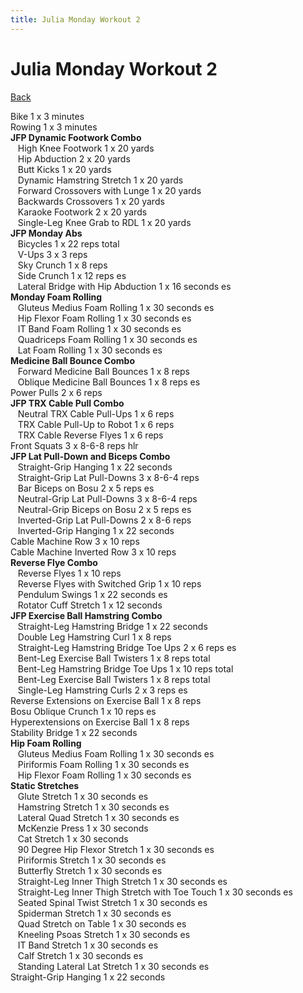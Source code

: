 ```yaml
---
title: Julia Monday Workout 2
---
```


# Julia Monday Workout 2

[Back](./index)

Bike 1 x 3 minutes<br>
Rowing 1 x 3 minutes<br>
**JFP Dynamic Footwork Combo**<br>
&nbsp;&nbsp;&nbsp;High Knee Footwork 1 x 20 yards<br>
&nbsp;&nbsp;&nbsp;Hip Abduction 2 x 20 yards<br>
&nbsp;&nbsp;&nbsp;Butt Kicks 1 x 20 yards<br>
&nbsp;&nbsp;&nbsp;Dynamic Hamstring Stretch 1 x 20 yards<br>
&nbsp;&nbsp;&nbsp;Forward Crossovers with Lunge 1 x 20 yards<br>
&nbsp;&nbsp;&nbsp;Backwards Crossovers 1 x 20 yards<br>
&nbsp;&nbsp;&nbsp;Karaoke Footwork 2 x 20 yards<br>
&nbsp;&nbsp;&nbsp;Single-Leg Knee Grab to RDL 1 x 20 yards<br>
**JFP Monday Abs**<br>
&nbsp;&nbsp;&nbsp;Bicycles 1 x 22 reps total<br>
&nbsp;&nbsp;&nbsp;V-Ups 3 x 3 reps<br>
&nbsp;&nbsp;&nbsp;Sky Crunch 1 x 8 reps<br>
&nbsp;&nbsp;&nbsp;Side Crunch 1 x 12 reps es<br>
&nbsp;&nbsp;&nbsp;Lateral Bridge with Hip Abduction 1 x 16 seconds es<br>
**Monday Foam Rolling**<br>
&nbsp;&nbsp;&nbsp;Gluteus Medius Foam Rolling 1 x 30 seconds es<br>
&nbsp;&nbsp;&nbsp;Hip Flexor Foam Rolling 1 x 30 seconds es<br>
&nbsp;&nbsp;&nbsp;IT Band Foam Rolling 1 x 30 seconds es<br>
&nbsp;&nbsp;&nbsp;Quadriceps Foam Rolling 1 x 30 seconds es<br>
&nbsp;&nbsp;&nbsp;Lat Foam Rolling 1 x 30 seconds es<br>
**Medicine Ball Bounce Combo**<br>
&nbsp;&nbsp;&nbsp;Forward Medicine Ball Bounces 1 x 8 reps<br>
&nbsp;&nbsp;&nbsp;Oblique Medicine Ball Bounces 1 x 8  reps es<br>
Power Pulls 2 x 6 reps<br>
**JFP TRX Cable Pull Combo**<br>
&nbsp;&nbsp;&nbsp;Neutral TRX Cable Pull-Ups 1 x 6 reps<br>
&nbsp;&nbsp;&nbsp;TRX Cable Pull-Up to Robot 1 x 6 reps<br>
&nbsp;&nbsp;&nbsp;TRX Cable Reverse Flyes 1 x 6 reps<br>
Front Squats 3 x 8-6-8 reps hlr<br>
**JFP Lat Pull-Down and Biceps Combo**<br>
&nbsp;&nbsp;&nbsp;Straight-Grip Hanging 1 x 22 seconds<br>
&nbsp;&nbsp;&nbsp;Straight-Grip Lat Pull-Downs 3 x 8-6-4 reps<br>
&nbsp;&nbsp;&nbsp;Bar Biceps on Bosu 2 x 5 reps es<br>
&nbsp;&nbsp;&nbsp;Neutral-Grip Lat Pull-Downs 3 x 8-6-4 reps<br>
&nbsp;&nbsp;&nbsp;Neutral-Grip Biceps on Bosu 2 x 5 reps es<br>
&nbsp;&nbsp;&nbsp;Inverted-Grip Lat Pull-Downs 2 x 8-6 reps<br>
&nbsp;&nbsp;&nbsp;Inverted-Grip Hanging 1 x 22 seconds<br>
Cable Machine Row 3 x 10 reps<br>
Cable Machine Inverted Row 3 x 10 reps<br>
**Reverse Flye Combo**<br>
&nbsp;&nbsp;&nbsp;Reverse Flyes 1 x 10 reps<br>
&nbsp;&nbsp;&nbsp;Reverse Flyes with Switched Grip 1 x 10 reps<br>
&nbsp;&nbsp;&nbsp;Pendulum Swings 1 x 22 seconds es<br>
&nbsp;&nbsp;&nbsp;Rotator Cuff Stretch 1 x 12 seconds<br>
**JFP Exercise Ball Hamstring Combo**<br>
&nbsp;&nbsp;&nbsp;Straight-Leg Hamstring Bridge 1 x 22 seconds<br>
&nbsp;&nbsp;&nbsp;Double Leg Hamstring Curl 1 x 8 reps<br>
&nbsp;&nbsp;&nbsp;Straight-Leg Hamstring Bridge Toe Ups 2 x 6 reps es<br>
&nbsp;&nbsp;&nbsp;Bent-Leg Exercise Ball Twisters 1 x 8 reps total<br>
&nbsp;&nbsp;&nbsp;Bent-Leg Hamstring Bridge Toe Ups 1 x 10 reps total<br>
&nbsp;&nbsp;&nbsp;Bent-Leg Exercise Ball Twisters 1 x 8 reps total<br>
&nbsp;&nbsp;&nbsp;Single-Leg Hamstring Curls 2 x 3 reps es<br>
Reverse Extensions on Exercise Ball 1 x 8 reps<br>
Bosu Oblique Crunch 1 x 10 reps es<br>
Hyperextensions on Exercise Ball 1 x 8 reps<br>
Stability Bridge 1 x 22 seconds<br>
**Hip Foam Rolling**<br>
&nbsp;&nbsp;&nbsp;Gluteus Medius Foam Rolling 1 x 30 seconds es<br>
&nbsp;&nbsp;&nbsp;Piriformis Foam Rolling 1 x 30 seconds es<br>
&nbsp;&nbsp;&nbsp;Hip Flexor Foam Rolling 1 x 30 seconds es<br>
**Static Stretches**<br>
&nbsp;&nbsp;&nbsp;Glute Stretch 1 x 30 seconds es<br>
&nbsp;&nbsp;&nbsp;Hamstring Stretch 1 x 30 seconds es<br>
&nbsp;&nbsp;&nbsp;Lateral Quad Stretch 1 x 30 seconds es<br>
&nbsp;&nbsp;&nbsp;McKenzie Press 1 x 30 seconds<br>
&nbsp;&nbsp;&nbsp;Cat Stretch 1 x 30 seconds<br>
&nbsp;&nbsp;&nbsp;90 Degree Hip Flexor Stretch 1 x 30 seconds es<br>
&nbsp;&nbsp;&nbsp;Piriformis Stretch 1 x 30 seconds es<br>
&nbsp;&nbsp;&nbsp;Butterfly Stretch 1 x 30 seconds es<br>
&nbsp;&nbsp;&nbsp;Straight-Leg Inner Thigh Stretch 1 x 30 seconds es<br>
&nbsp;&nbsp;&nbsp;Straight-Leg Inner Thigh Stretch with Toe Touch 1 x 30 seconds es<br>
&nbsp;&nbsp;&nbsp;Seated Spinal Twist Stretch 1 x 30 seconds es<br>
&nbsp;&nbsp;&nbsp;Spiderman Stretch 1 x 30 seconds es<br>
&nbsp;&nbsp;&nbsp;Quad Stretch on Table 1 x 30 seconds es<br>
&nbsp;&nbsp;&nbsp;Kneeling Psoas Stretch 1 x 30 seconds es<br>
&nbsp;&nbsp;&nbsp;IT Band Stretch 1 x 30 seconds es<br>
&nbsp;&nbsp;&nbsp;Calf Stretch 1 x 30 seconds es<br>
&nbsp;&nbsp;&nbsp;Standing Lateral Lat Stretch 1 x 30 seconds es<br>
Straight-Grip Hanging 1 x 22 seconds<br>

